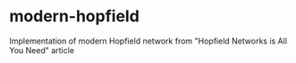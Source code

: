 # modern-hopfield
Implementation of modern Hopfield network from "Hopfield Networks is All You Need" article
